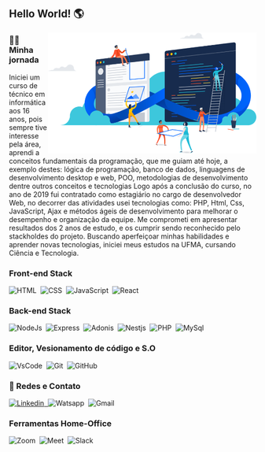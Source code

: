 ## Hello World! 🌎 

<img align="right" src="https://github.com/LucasAmorimLima/LucasAmorimLima/blob/main/image.png" width="425"/>

### 👨‍💻 &nbsp; Minha jornada
Iniciei um curso de técnico em informática aos 16 anos, pois sempre tive interesse pela área, aprendi a conceitos fundamentais da programação, que me guiam até hoje, a exemplo destes: lógica de programação, banco de dados, linguagens de desenvolvimento desktop e web, POO, metodologias de desenvolvimento dentre outros conceitos e tecnologias 
Logo após a conclusão do curso, no ano de 2019 fui contratado como estagiário no cargo de desenvolvedor Web, no decorrer das atividades usei tecnologias como: PHP, Html, Css, JavaScript, Ajax e métodos ágeis de desenvolvimento para melhorar o desempenho e organização da equipe. Me comprometi em apresentar resultados dos 2 anos de estudo, e os cumprir sendo reconhecido pelo stackholdes do projeto.
Buscando aperfeiçoar minhas habilidades e aprender novas tecnologias, iniciei meus estudos na UFMA, cursando Ciência e Tecnologia.


### Front-end Stack
![HTML](https://img.shields.io/badge/HTML5-E34F26?style=for-the-badge&logo=html5&logoColor=white)&nbsp;
![CSS](https://img.shields.io/badge/CSS-239120?&style=for-the-badge&logo=css3&logoColor=white)&nbsp;
![JavaScript](https://img.shields.io/badge/JavaScript-F7DF1E?style=for-the-badge&logo=javascript&logoColor=black)&nbsp;
![React](https://img.shields.io/badge/React-20232A?style=for-the-badge&logo=react&logoColor=61DAFB)&nbsp;


### Back-end Stack
![NodeJs](https://img.shields.io/badge/Node.Js-14354C?style=for-the-badge&logo=node.js&logoColor=white)&nbsp;
![Express](https://img.shields.io/badge/express-14354C?style=for-the-badge&logo=express&logoColor=white)&nbsp;
![Adonis](https://img.shields.io/badge/adonis-ffca28?style=for-the-badge&logo=adonisjs&logoColor=black)&nbsp;
![Nestjs](https://img.shields.io/badge/nestjs-000000?style=for-the-badge&logo=nestjs&logoColor=red)&nbsp;
![PHP](https://img.shields.io/badge/PHP-14354C?style=for-the-badge&logo=php&logoColor=white)&nbsp;
![MySql](https://img.shields.io/badge/MySQL-00000F?style=for-the-badge&logo=mysql&logoColor=white)&nbsp;


### Editor, Vesionamento de código e S.O
![VsCode](https://img.shields.io/badge/Visual_Studio_Code-0078D4?style=for-the-badge&logo=visual%20studio%20code&logoColor=white)&nbsp;
![Git](https://img.shields.io/badge/Git-F05032?style=for-the-badge&logo=git&logoColor=white)&nbsp;
![GitHub](https://img.shields.io/badge/GitHub-100000?style=for-the-badge&logo=github&logoColor=white)&nbsp;




### 📱 Redes e Contato
<a href="https://www.linkedin.com/in/lucas-amorim-lima-a46a4117a/"> ![Linkedin](https://img.shields.io/badge/LinkedIn-0077B5?style=for-the-badge&logo=linkedin&logoColor=white)&nbsp; </a>
![Watsapp](https://img.shields.io/badge/WhatsApp-25D366?style=for-the-badge&logo=whatsapp&logoColor=white)&nbsp;
![Gmail](https://img.shields.io/badge/Gmail-D14836?style=for-the-badge&logo=gmail&logoColor=white)&nbsp;


### Ferramentas Home-Office
![Zoom](https://img.shields.io/badge/Zoom-2D8CFF?style=for-the-badge&logo=zoom&logoColor=white)&nbsp;
![Meet](https://img.shields.io/badge/meet-000000?style=for-the-badge&logo=googlemeet&logoColor=white)&nbsp;
![Slack](https://img.shields.io/badge/Slack-4A154B?style=for-the-badge&logo=slack&logoColor=white)&nbsp;

